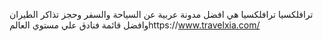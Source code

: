 ترافلكسيا
ترافلكسيا هي افضل مدونة عربية عن السياحة والسفر وحجز تذاكر الطيران وافضل قائمة فنادق علي مستوي العالمhttps://www.travelxia.com/
<!---
karem611/karem611 is a ✨ special ✨ repository because its `README.md` (this file) appears on your GitHub profile.
You can click the Preview link to take a look at your changes.
--->
